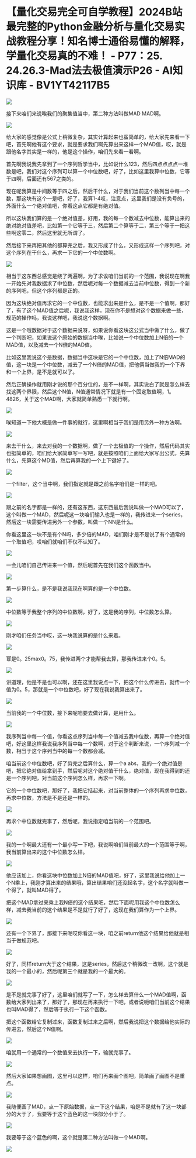 # 【量化交易完全可自学教程】2024B站最完整的Python金融分析与量化交易实战教程分享！知名博士通俗易懂的解释，学量化交易真的不难！ - P77：25. 24.26.3-Mad法去极值演示P26 - AI知识库 - BV1YT42117B5

![](img/ac752bc78ea12fe7d5a4dcd2eb7a113e_0.png)

接下来咱们来说唉我们的聚集值当中，第二种方法叫做MAD MAD啊。

![](img/ac752bc78ea12fe7d5a4dcd2eb7a113e_2.png)

给大家的感觉像是公式上稍微复杂，其实计算起来也蛮简单的，给大家先来看一下吧，首先啊他有这个要求，就是要求我们啊先算出来这样一个MAD值，哎，就是跟他名字其实是一样的，他是这个操作，咱们先来看一看啊。

首先啊我说我先拿到了一个序列哲学当中，比如说什么123，然后四点点点点一堆数是吧，我们对这个序列可以算一个中位数吧，好了，比如这里我算中位数，它等于四啊，后面还有567之类的。

现在呢我算是中间数等于四之后，然后干什么，对于我们当前这个数列当中每一个数，那这块有这个一是吧，好了，我算1-4哎，注意点，这里我们是没有负号的，外面什么一个绝对值吧，你看这点它都是有绝对值。

所以这块我们算的是一个绝对值差，好用，我的每一个数减去中位数，能算出来的绝对绝对值差吧，比如第一个它等于三，然后第二个算等于二，第三个等于一把这些啊这零二，然后这里就无所谓了。

然后接下来再把其他的都算完之后，我又形成了什么，又形成这样一个序列吧，对这个序列在干什么，再求一下它的一个中位数啊。



![](img/ac752bc78ea12fe7d5a4dcd2eb7a113e_4.png)

相当于这东西总感觉是绕了两遍啊，为了求诶咱们当前的一个范围，我说现在啊我一开始先对我数据求了中位数，然后呢对每一个数据减去当前中位数，得到一个新的序列吧，但这个序列都是正的。

因为这块绝对值再求它的一个中位数，也能求出来是什么，是不是一个值啊，那好了，有了这个MAD值之后呢，我说我这样，现在你不是想对这个数据来做一些，规范的操作吗，我说这样吧，我说这个数据啊。

这是一个哦数据对于这个数据来说呀，如果说你看这块这公式当中做了什么，做了一个判断吧，如果说这个原始的数据当中唉，比如说一个中位数加上N倍的一个MAD值，以及减去一个N倍的MAD值。

比如这里我说这个是数据，数据当中这块是它的一个中位数，加上了N倍MAD的值，这一块是一个中位数，减去了一个N倍的MAD值，把他俩当做我的一个下界和一个上界，是不是就可以了。

然后正确操作就用刚才说的那个百分位的，是不一样啊，其实说白了就是怎么样去找这两个界限，然后这个N值，N值通常情况下就是有一个固定取值啊，1。4826，关于这个MAD啊，大家就简单熟悉一下就行啊。



![](img/ac752bc78ea12fe7d5a4dcd2eb7a113e_6.png)

唉知道一下他大概是做一件事的就行，这里啊相当于我们是用另外一种方法啊。

![](img/ac752bc78ea12fe7d5a4dcd2eb7a113e_8.png)

来去干什么，来去对我的一个数据啊，做了一个去极值的一个操作，然后代码其实也挺简单的，咱们给大家简单写一写吧，就是按照咱们上面给大家写出公式，先算什么，先算这个MD值，然后再算我的一个上下键好了。



![](img/ac752bc78ea12fe7d5a4dcd2eb7a113e_10.png)

一个filter，这个当中啊，我们指定就是跟之前名字咱们是一样的吧。

![](img/ac752bc78ea12fe7d5a4dcd2eb7a113e_12.png)

跟之前的名字都是一样的，还有这东西，这东西最后我说叫做一个MAD可以了，这个叫做一个MAD，然后呢这一块咱们输入也是一样的，我传进来一个series，然后这一块需要传进另外一个参数，叫做一个NN是什么。

你看这里这一块不是有个N吗，多少倍的MAD，咱们刚才是不是说了有个通常的一个取值吧，哎咱们就咱们不仅不认知了。



![](img/ac752bc78ea12fe7d5a4dcd2eb7a113e_14.png)

一会儿咱们自己传进来一个值，然后呢首先在我们这个函数当中。

![](img/ac752bc78ea12fe7d5a4dcd2eb7a113e_16.png)

第一步算什么，是不是我说我现在啊算的是一个中位数。

![](img/ac752bc78ea12fe7d5a4dcd2eb7a113e_18.png)

中位数等于我整个序列的中位数啊，好了，这是我的序列，中位数怎么算。

![](img/ac752bc78ea12fe7d5a4dcd2eb7a113e_20.png)

刚才咱们任务当中哎，这一块我说算的是什么来着。

![](img/ac752bc78ea12fe7d5a4dcd2eb7a113e_22.png)

幂是0。25max0。75，我传进两个才能帮我去算，那我传进来个0。5。

![](img/ac752bc78ea12fe7d5a4dcd2eb7a113e_24.png)

讲道理，他是不是也可以啊，还在这里我说点一下，把这个什么传进去，就传一个值为0。5，那就是一个中位数吧，好了现在我说我算出来了。



![](img/ac752bc78ea12fe7d5a4dcd2eb7a113e_26.png)

当前我的一个中位数，接下来呢咱要去做计算，是用什么。

![](img/ac752bc78ea12fe7d5a4dcd2eb7a113e_28.png)

我序列当中每一个值，你看这点序列当中每一个值减去我中位数，再算一个绝对值吧，好这里这样我说我序列当中每一个数啊，对于这个判断来说，一个序列减一个数，相当于这个序列当中的每一个数都会减。

咱当前这个中位数吧，好了剪完之后算什么，算一个a abs，我的一个绝对值是吧，把它绝对值给拿到手，然后呢对这个绝对值干什么，绝对值，现在我得到的还是一个序列吧，对当前这个序列怎么样，再求一下啊。

它的一个中位数吧，那好了，我把它括起来，对当前整体的一个序列再求中位数，再求中位数，方法是不是还是一样的。



![](img/ac752bc78ea12fe7d5a4dcd2eb7a113e_30.png)

再求个中位数就完事了，然后呢，我说指定咱当前的一个范围吧。

![](img/ac752bc78ea12fe7d5a4dcd2eb7a113e_32.png)

我的一个啊最大还有一个最小写一下吧，我说啊咱们当前最大的一个范围等于啊，我当前算出来的这个中位数怎么样。



![](img/ac752bc78ea12fe7d5a4dcd2eb7a113e_34.png)

他应该加上，你看这块中位数加上N倍的MAD值吧，好了，这里我说给他加上一个N乘上，我刚才算出来的结果哦，算出结果咱们还没起名字，这个名字就叫做一个得了，就叫MAD得了。

把这个MAD拿过来乘上我N倍的这个结果吧，然后下面呢用我这个中位数怎么样，减去我当前的这个结果是不是就行了好了，这现在我们算作为一个上界。



![](img/ac752bc78ea12fe7d5a4dcd2eb7a113e_36.png)

还有一个下界了，那接下来呢哎你看这一块，咱之前return他这个结果给他就是相当于做规范吧。

![](img/ac752bc78ea12fe7d5a4dcd2eb7a113e_38.png)

好了，同样return大于这个结果，这是series，然后这个稍微改一改啊，这个就是我的一个最小的，然后呢第三个就是我的一个最大的。



![](img/ac752bc78ea12fe7d5a4dcd2eb7a113e_40.png)

是不是就完事了好了，这里咱们就写了一下，怎么样去算什么一个MAD值啊，函数给大家列出来了，那好了，那现在再来执行一下吧，或者说呃咱们当前这个结果也叫MAD得了，然后等于执行一下这个函数。

把这个函数给它复制过来，函数复制过来之后啊，然后我说把这个数据给他实际的传进去，然后这个N值啊。

![](img/ac752bc78ea12fe7d5a4dcd2eb7a113e_42.png)

咱就用一个通常的一个数值来去执行一下，输就完事了。

![](img/ac752bc78ea12fe7d5a4dcd2eb7a113e_44.png)

然后大家如果想画图，这里可以这样，咱们再来画个图吧，简单画了画图不是重点。

![](img/ac752bc78ea12fe7d5a4dcd2eb7a113e_46.png)

我随便画了MAD，点一下原始数据，点一下这个结果，咱是不是就有了这一块部分的大于了，我要等于这个蓝色的这一块部分小于了。



![](img/ac752bc78ea12fe7d5a4dcd2eb7a113e_48.png)

我要等于这个蓝色的啊，这个就是第二种方法叫做一个MAD啊。

![](img/ac752bc78ea12fe7d5a4dcd2eb7a113e_50.png)